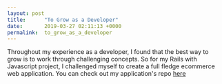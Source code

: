 ```yaml
---
layout: post
title:      "To Grow as a Developer"
date:       2019-03-27 02:11:13 +0000
permalink:  to_grow_as_a_developer
---
```



Throughout my experience as a developer, I found that the best way to grow is to work through challenging concepts. So for my Rails with Javascript project, I challenged myself to create a full fledge ecommerce web application. You can check out my application's repo [here](https://github.com/Cheng0315/swift-kart)
 
